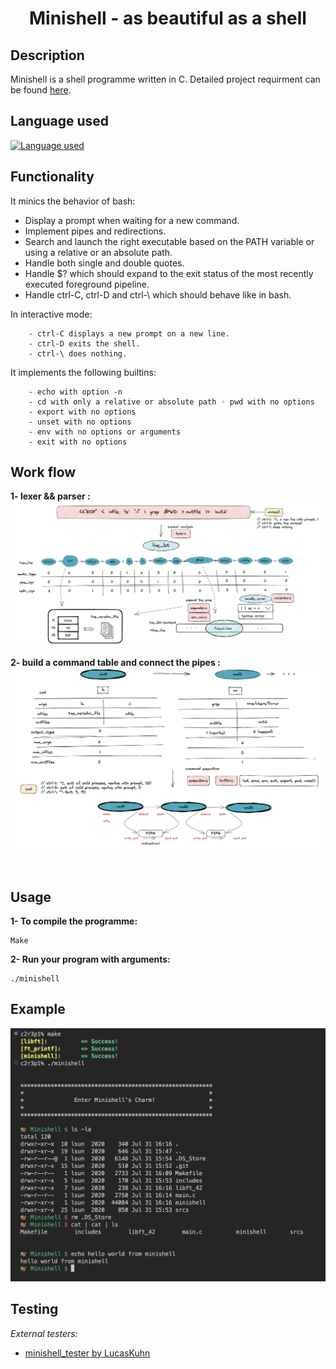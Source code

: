 # <center>Minishell - as beautiful as a shell</center>

## Description

Minishell is a shell programme written in C. Detailed project requirment can be found [here](minishell.pdf).

<bt>


## Language used
[![Language used](https://skills.thijs.gg/icons?i=c)](https://skills.thijs.gg)

<bt>

## Functionality

It minics the behavior of bash:

- Display a prompt when waiting for a new command.
- Implement pipes and redirections.
- Search and launch the right executable based on the PATH variable or using a relative or an absolute path.
- Handle both single and double quotes.
- Handle $? which should expand to the exit status of the most recently executed foreground pipeline.
- Handle ctrl-C, ctrl-D and ctrl-\ which should behave like in bash.


<bt>
	In interactive mode:

		- ctrl-C displays a new prompt on a new line.
		- ctrl-D exits the shell.
		- ctrl-\ does nothing.

<bt>
	It implements the following builtins:

		- echo with option -n
		- cd with only a relative or absolute path ◦ pwd with no options
		- export with no options
		- unset with no options
		- env with no options or arguments
		- exit with no options

## Work flow

**1- lexer && parser :**
![Visulization](diagram/parser.png)

**2- build a command table and connect the pipes :**
![Visulization](diagram/command_table.png)

<br>

## Usage
**1- To compile the programme:**

    Make

**2- Run your program with arguments:**

	./minishell


## Example

![Visulization](diagram/minishell.png)

## Testing

*External testers:*

+ [minishell_tester by LucasKuhn](https://github.com/LucasKuhn/minishell_tester.git)
